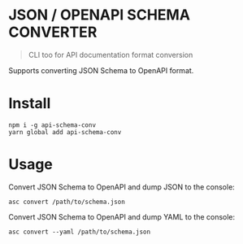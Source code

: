 # JSON / OPENAPI SCHEMA CONVERTER

> CLI too for API documentation format conversion

Supports converting JSON Schema to OpenAPI format.

# Install

```
npm i -g api-schema-conv
yarn global add api-schema-conv
```

# Usage

Convert JSON Schema to OpenAPI and dump JSON to the console:

```
asc convert /path/to/schema.json
```

Convert JSON Schema to OpenAPI and dump YAML to the console:

```
asc convert --yaml /path/to/schema.json
```
